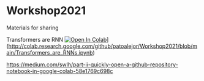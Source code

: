 # Workshop2021
 Materials for sharing

Transformers are RNN [![Open In Colab](https://colab.research.google.com/assets/colab-badge.svg)](colab.research.google.com/assets/colab-badge.svg)](http://colab.research.google.com/github/patoalejor/Workshop2021/blob/main/Transformers_are_RNNs.ipynb)


https://medium.com/swlh/part-ii-quickly-open-a-github-repository-notebook-in-google-colab-58e1769c698c
